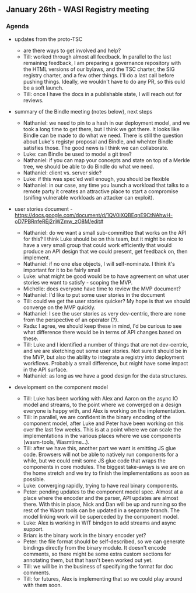 ## January 26th - WASI Registry meeting

### Agenda

- updates from the proto-TSC
    - are there ways to get involved and help?
    - Till: worked through almost all feedback. In parallel to the last remaining feedback, I am preparing a governance repository with the HTML versions of our bylaws, and the TSC charter, the SIG registry charter, and a few other things. I'll do a last call before pushing things. Ideally, we wouldn't have to do any PR, so this ould be a soft launch.
    - Till: once I have the docs in a publishable state, I will reach out for reviews.
- summary of the Bindle meeting (notes below), next steps
    - Nathaniel: we need to pin to a hash in our deployment model, and we took a long time to get there, but I think we got there. It looks like Bindle can be made to do what we need. There is still the question about Luke's registyr proposal and Bindle, and whehter Bindle satisfies those. The good news is I think we can collaborate.
    - Luke: can Bindle be used to model a git tree?
    - Nathaniel: if you can map your concepts and state on top of a Merkle tree, we should be able to do Bindle do what we need.
    - Nathaniel: client vs. server side?
    - Luke: if this was spec'ed well enough, you should be flexible
    - Nathaniel: in our case, any time you launch a workload that talks to a remote party it creates an attractive place to start a compromise (snifing vulnerable workloads an attacker can exploit).

- user stories document - https://docs.google.com/document/d/1QV0iXQBEqnE9CtNAhwH-oD7PBRnfeREj2nWZmw_zO8M/edit#
    - Nathaniel: do we want a small sub-committee that works on the API for this? I think Luke should be on this team, but it might be nice to have a very small group that could work efficiently that would produce an API design that we could present, get feedback on, then implement.
    - Nathaniel: if no one else objects, I will self-nominate. I think it's important for it to be fairly small
    - Luke: what might be good would be to have agreement on what user stories we want to satisfy - scoping the MVP.
    - Michelle: does everyone have time to review the MVP document?
    - Nathaniel: I'd like to put some user stories in the document
    - Till: could we get the user stories quicker? My hope is that we should converge on the MVP quickly.
    - Nathaniel: I see the user stories as very dev-centric, there are none from the perspective of an operator (?).
    - Radu: I agree, we should keep these in mind, I'd be curious to see what difference there would be in terms of API changes based on these.
    - Till: Luke and I identified a number of things that are not dev-centric, and we are sketching out some user stories. Not sure it should be in the MVP, but also the ability to integrate a registry into deployment workflows. Probably a small difference, but might have some impact in the API surface.
    - Nathaniel: as long as we have a good design for the data structures.

- development on the component model
    - Till: Luke has been working with Alex and Aaron on the async IO model and streams, to the point where we converged on a design everyone is happy with, and Alex is working on the implementation.
    - Till: in parallel, we are confident in the binary encoding of the component model, after Luke and Peter have been working on this over the last few weeks.  This is at a point where we can scale the implementations in the various places where we use components (wasm-tools, Wasmtime...).
    - Till: after we have this, another part we want is emitting JS glue code. Browsers will not be able to natively run components for a while, but we could emit some JS glue code that wraps the components in core modules. The biggest take-aways is we are on the home stretch and we try to finish the implementations as soon as possible.
    - Luke: converging rapidly, trying to have real binary components.
    - Peter: pending updates to the component model spec. Almost at a place where the encoder and the parser, API updates are almost there. With this in place, Nick and Dan will be up and running so the rest of the Wasm tools can be updated in a separate branch. The model linking work will be superceded by the component model.
    - Luke: Alex is working in WIT bindgen to add streams and async support.
    - Brian: is the binary work in the binary encoder yet?
    - Peter: the file format should be self-described, so we can generate bindings directly from the binary module. It doesn't encode comments, so there might be some extra custom sections for annotating them, but that hasn't been worked out yet.
    - Till: we will be in the business of specifying the format for doc comments.
    - Till: for futures, Alex is implementing that so we could play around with them soon.
